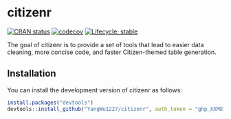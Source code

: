 
<!-- README.md is generated from README.Rmd. Please edit that file -->

# citizenr

<!-- badges: start -->

[![CRAN
status](https://www.r-pkg.org/badges/version/citizenr)](https://CRAN.R-project.org/package=citizenr)
[![codecov](https://codecov.io/gh/YangWu1227/citizenr/branch/main/graph/badge.svg?token=KS3DTV6WDT)](https://codecov.io/gh/YangWu1227/citizenr)
[![Lifecycle:
stable](https://img.shields.io/badge/lifecycle-stable-brightgreen.svg)](https://lifecycle.r-lib.org/articles/stages.html#stable)
<!-- badges: end -->

The goal of citizenr is to provide a set of tools that lead to easier
data cleaning, more concise code, and faster Citizen-themed table
generation.

## Installation

You can install the development version of citizenr as follows:

``` r
install.packages("devtools")
devtools::install_github("YangWu1227/citizenr", auth_token = "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")
```
